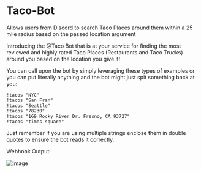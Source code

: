 # Taco-Bot
Allows users from Discord to search Taco Places around them within a 25 mile radius based on the passed location argument

Introducing the @Taco Bot that is at your service for finding the most reviewed and highly rated Taco Places (Restaurants and Taco Trucks) around you based on the location you give it!

You can call upon the bot by simply leveraging these types of examples or you can put literally anything and the bot might just spit something back at you:
```
!tacos "NYC"
!tacos "San Fran"
!tacos "Seattle"
!tacos "78230"
!tacos "169 Rocky River Dr. Fresno, CA 93727"
!tacos "times square"
```

Just remember if you are using multiple strings enclose them in double quotes to ensure the bot reads it correctly.

Webhook Output:

![image](https://github.com/Streamline1175/Taco-Bot/assets/57473289/3c39a34e-ee39-453e-a257-6c1088a5115d)
